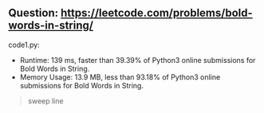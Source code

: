 ## Question: https://leetcode.com/problems/bold-words-in-string/

code1.py:
* Runtime: 139 ms, faster than 39.39% of Python3 online submissions for Bold Words in String.
* Memory Usage: 13.9 MB, less than 93.18% of Python3 online submissions for Bold Words in String.
> sweep line